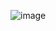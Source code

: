 


![image](https://github.com/hualaX/hualaX/assets/151937768/123fba82-9928-4926-a75c-08bb335e5fca)





